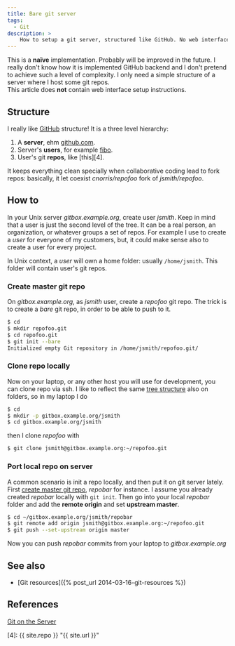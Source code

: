 ```yaml
---
title: Bare git server
tags:
  - Git
description: >
    How to setup a git server, structured like GitHub. No web interface.
---
```


<div class="alert alert-info">This is a <strong>naïve</strong> implementation. Probably will be improved in the future. I really don't know how it is implemented GitHub backend and I don't pretend to achieve such a level of complexity. I only need a simple structure of a server where I host some git repos.</div>

<div class="alert alert-warning">This article does <strong>not</strong> contain web interface setup instructions.</div>

## Structure

I really like [GitHub][2] structure! It is a three level hierarchy:

1. A **server**, ehm [github.com][2].
2. Server's **users**, for example [fibo][3].
3. User's git **repos**, like [this][4].

It keeps everything clean specially when collaborative coding lead to fork repos: basically, it let coexist *cnorris/repofoo* fork of *jsmith/repofoo*.

## How to

In your Unix server *gitbox.example.org*, create user *jsmith*. Keep in mind that a user is just the second level of the tree. It can be a real person, an organization, or whatever groups a set of repos. For example I use to create a *user* for everyone of my customers, but, it could make sense also to create a user for every project.

In Unix context, a *user* will own a home folder: usually `/home/jsmith`. This folder will contain user's git repos.

### Create master git repo

On *gitbox.example.org*, as *jsmith* user, create a *repofoo* git repo.
The trick is to create a *bare* git repo, in order to be able to push to it.

```bash
$ cd
$ mkdir repofoo.git
$ cd repofoo.git
$ git init --bare
Initialized empty Git repository in /home/jsmith/repofoo.git/
```

### Clone repo locally

Now on your laptop, or any other host you will use for development, you can clone repo via ssh.
I like to reflect the same [tree structure](#structure) also on folders, so in my laptop I do

```bash
$ cd
$ mkdir -p gitbox.example.org/jsmith
$ cd gitbox.example.org/jsmith
```

then I clone *repofoo* with

```bash
$ git clone jsmith@gitbox.example.org:~/repofoo.git
```

### Port local repo on server

A common scenario is init a repo locally, and then put it on git server lately.
First [create master git repo](#create-master-git-repo), *repobar* for instance.
I assume you already created *repobar* locally with `git init`.
Then go into your local *repobar* folder and add the **remote origin** and set **upstream master**.

```bash
$ cd ~/gitbox.example.org/jsmith/repobar
$ git remote add origin jsmith@gitbox.example.org:~/repofoo.git
$ git push --set-upstream origin master
```

Now you can push *repobar* commits from your laptop to *gitbox.example.org*


## See also

* [Git resources]({% post_url 2014-03-16-git-resources %})

## References

[Git on the Server][1]

  [1]: http://git-scm.com/book/en/Git-on-the-Server-Setting-Up-the-Server "Git on the Server"
  [2]: https://github.com/ "GitHub"
  [3]: https://github.com/fibo "fibo@github.com"
  [4]: {{ site.repo }} "{{ site.url }}"

